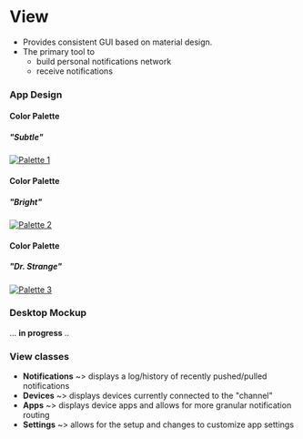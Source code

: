 # View


* Provides consistent GUI based on material design. 
* The primary tool to
    * build personal notifications network
    * receive notifications


### App Design


#### Color Palette
##### "Subtle"
[![Palette 1](assets/3.PNG)](http://paletton.com/#uid=60y0P1kof+jhTPjlNWcpC++qO++kN6N6PxYKP6TVE2-tvmsxkktp36zQTdZx7qqiaBx7Fk4qhCavhk4IeS4YbU4O8I)


#### Color Palette
##### "Bright"
[![Palette 2](assets/4.PNG)](http://paletton.com/#uid=60A0p1k7kVYgCmdgBxq3hLz3UvakIsUMp5Jos7M-IN+YKK++kfxITcSMNedKRgMGUh+EXkzSsmujsYvQsBD4s3GXrL)


#### Color Palette
##### "Dr. Strange"
[![Palette 3](assets/5.PNG)](http://paletton.com/#uid=65B0k1khcktavtDeioqjSgImUdmkaGEi1jHM47HmiOx2qOzNkpPrTb3Nqjjw1tNk5HZ9Ck00KJ0mwH05Cw01tk0aq5)


### Desktop Mockup

... **in progress** ..


### View classes
* **Notifications** ~> displays a log/history of recently pushed/pulled notifications
* **Devices** ~> displays devices currently connected to the "channel"
* **Apps** ~> displays device apps and allows for more granular notification routing
* **Settings** ~> allows for the setup and changes to customize app settings
